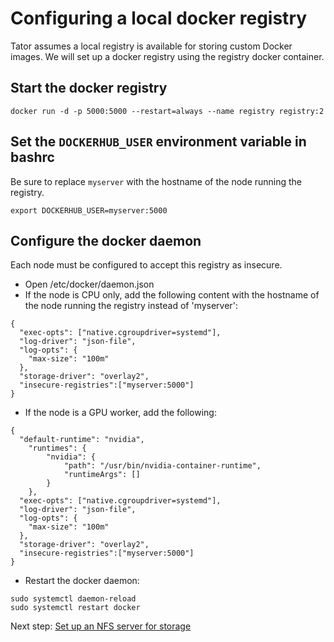 # Configuring a local docker registry

Tator assumes a local registry is available for storing custom Docker images. We will set up a docker registry using the registry docker container.

## Start the docker registry

```
docker run -d -p 5000:5000 --restart=always --name registry registry:2
```

## Set the `DOCKERHUB_USER` environment variable in bashrc

Be sure to replace `myserver` with the hostname of the node running the registry.

```
export DOCKERHUB_USER=myserver:5000
```

## Configure the docker daemon

Each node must be configured to accept this registry as insecure.

* Open /etc/docker/daemon.json
* If the node is CPU only, add the following content with the hostname of the node running the registry instead of 'myserver':

```
{
  "exec-opts": ["native.cgroupdriver=systemd"],
  "log-driver": "json-file",
  "log-opts": {
    "max-size": "100m"
  },
  "storage-driver": "overlay2",
  "insecure-registries":["myserver:5000"]
}
```

* If the node is a GPU worker, add the following:

```
{
  "default-runtime": "nvidia",
    "runtimes": {
        "nvidia": {
            "path": "/usr/bin/nvidia-container-runtime",
            "runtimeArgs": []
        }
    },
  "exec-opts": ["native.cgroupdriver=systemd"],
  "log-driver": "json-file",
  "log-opts": {
    "max-size": "100m"
  },
  "storage-driver": "overlay2",
  "insecure-registries":["myserver:5000"]
}
```

* Restart the docker daemon:

```
sudo systemctl daemon-reload
sudo systemctl restart docker
```

Next step: [Set up an NFS server for storage](nfs.md)
